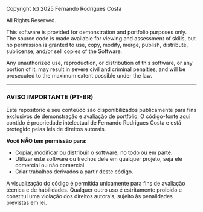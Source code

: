 Copyright (c) 2025 Fernando Rodrigues Costa

All Rights Reserved.

This software is provided for demonstration and portfolio purposes only. The source code is made available for viewing and assessment of skills, but no permission is granted to use, copy, modify, merge, publish, distribute, sublicense, and/or sell copies of the Software.

Any unauthorized use, reproduction, or distribution of this software, or any portion of it, may result in severe civil and criminal penalties, and will be prosecuted to the maximum extent possible under the law.

---

### AVISO IMPORTANTE (PT-BR)

Este repositório e seu conteúdo são disponibilizados publicamente para fins exclusivos de demonstração e avaliação de portfólio. O código-fonte aqui contido é propriedade intelectual de Fernando Rodrigues Costa e está protegido pelas leis de direitos autorais.

**Você NÃO tem permissão para:**
- Copiar, modificar ou distribuir o software, no todo ou em parte.
- Utilizar este software ou trechos dele em qualquer projeto, seja ele comercial ou não comercial.
- Criar trabalhos derivados a partir deste código.

A visualização do código é permitida unicamente para fins de avaliação técnica e de habilidades. Qualquer outro uso é estritamente proibido e constitui uma violação dos direitos autorais, sujeito às penalidades previstas em lei.